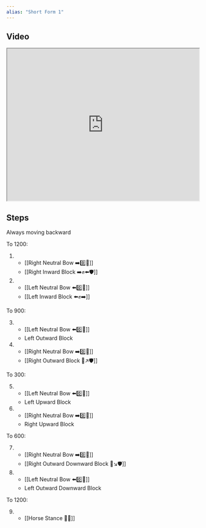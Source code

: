 ```yaml
---
alias: "Short Form 1"
---
```


## Video

<iframe src="https://www.youtube.com/embed/Fz4jGkCKkxk" width="100%" height="400"></iframe>

## Steps

Always moving backward

To 1200:

1.  - [[Right Neutral Bow ➡️0️⃣🦶]]
    - [[Right Inward Block ➡️✊⬅️🛡️]]
2.  - [[Left Neutral Bow ⬅️0️⃣🦶]]
    - [[Left Inward Block ⬅️✊➡️]]

To 900:

3.  - [[Left Neutral Bow ⬅️0️⃣🦶]]
    - Left Outward Block
4.  - [[Right Neutral Bow ➡️0️⃣🦶]]
    - [[Right Outward Block 🤛↗️🛡️]]

To 300:

5.  - [[Left Neutral Bow ⬅️0️⃣🦶]]
    - Left Upward Block
6.  - [[Right Neutral Bow ➡️0️⃣🦶]]
    - Right Upward Block

To 600:

7.  - [[Right Neutral Bow ➡️0️⃣🦶]]
    - [[Right Outward Downward Block 🤛↘️🛡️]]
8.  - [[Left Neutral Bow ⬅️0️⃣🦶]]
    - Left Outward Downward Block

To 1200:

9.  - [[Horse Stance 🏇🦶]]
